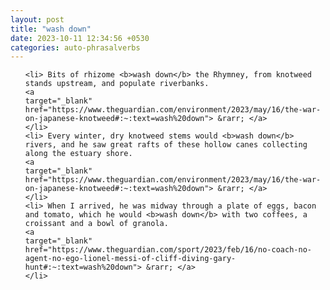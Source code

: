 ```yaml
---
layout: post
title: "wash down"
date: 2023-10-11 12:34:56 +0530
categories: auto-phrasalverbs
---
```

<ol>

    <li> Bits of rhizome <b>wash down</b> the Rhymney, from knotweed stands upstream, and populate riverbanks.
    <a 
    target="_blank" 
    href="https://www.theguardian.com/environment/2023/may/16/the-war-on-japanese-knotweed#:~:text=wash%20down"> &rarr; </a>
    </li>
    <li> Every winter, dry knotweed stems would <b>wash down</b> rivers, and he saw great rafts of these hollow canes collecting along the estuary shore.
    <a 
    target="_blank" 
    href="https://www.theguardian.com/environment/2023/may/16/the-war-on-japanese-knotweed#:~:text=wash%20down"> &rarr; </a>
    </li>
    <li> When I arrived, he was midway through a plate of eggs, bacon and tomato, which he would <b>wash down</b> with two coffees, a croissant and a bowl of granola.
    <a 
    target="_blank" 
    href="https://www.theguardian.com/sport/2023/feb/16/no-coach-no-agent-no-ego-lionel-messi-of-cliff-diving-gary-hunt#:~:text=wash%20down"> &rarr; </a>
    </li>